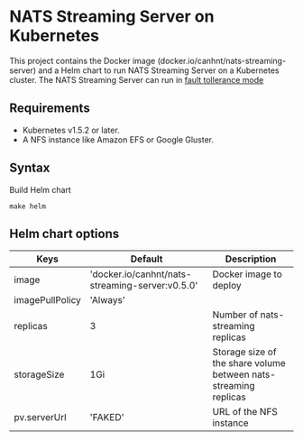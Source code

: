 # NATS Streaming Server on Kubernetes

This project contains the Docker image (docker.io/canhnt/nats-streaming-server) and a Helm chart to run NATS Streaming Server on a Kubernetes cluster.
The NATS Streaming Server can run in [fault tollerance mode](https://github.com/nats-io/nats-streaming-server#fault-tolerance)

## Requirements
- Kubernetes v1.5.2 or later.
- A NFS instance like Amazon EFS or Google Gluster.

## Syntax
Build Helm chart
```
make helm
```

## Helm chart options

| Keys              | Default | Description                                                           |
| ----------------- | ------- |-----------------------------------------------------------------------|
| image             | 'docker.io/canhnt/nats-streaming-server:v0.5.0'  | Docker image to deploy |
| imagePullPolicy   | 'Always'  |  |
| replicas          | 3  | Number of nats-streaming replicas  |
| storageSize       | 1Gi  | Storage size of the share volume between nats-streaming replicas  |
| pv.serverUrl       | 'FAKED'  | URL of the NFS instance |
